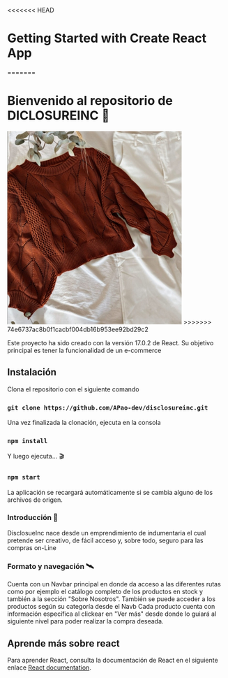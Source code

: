 <<<<<<< HEAD
# Getting Started with Create React App
=======
# Bienvenido al repositorio de DICLOSUREINC 💫

<img src="src/assets/img/sw3.jpeg" width="400">
>>>>>>> 74e6737ac8b0f1cacbf004db16b953ee92bd29c2

Este proyecto ha sido creado con la versión 17.0.2 de React. 
Su objetivo  principal es tener la funcionalidad de un e-commerce 

## Instalación

Clona el repositorio con el siguiente comando

### `git clone https://github.com/APao-dev/disclosureinc.git`

Una vez finalizada la clonación, ejecuta en la consola

### `npm install`

Y luego ejecuta... 🎬

### `npm start`

La aplicación se recargará automáticamente si se cambia alguno de los archivos de origen.

### Introducción 📌

DisclosueInc nace desde un emprendimiento de indumentaria el cual pretende ser creativo, 
de fácil acceso y, sobre todo, seguro para las compras on-Line 

### Formato y navegación 🛰

Cuenta con un Navbar principal en donde da acceso a las diferentes rutas 
como por ejemplo el catálogo completo de los productos en stock y también a la sección "Sobre Nosotros". 
También se puede acceder a los productos según su categoría desde el Navb 
Cada producto cuenta con información específica al clickear en "Ver más" desde donde lo guiará al siguiente nivel para poder realizar la compra deseada.


## Aprende más sobre react

Para aprender React, consulta la documentación de React en el siguiente enlace [React documentation](https://reactjs.org/).

